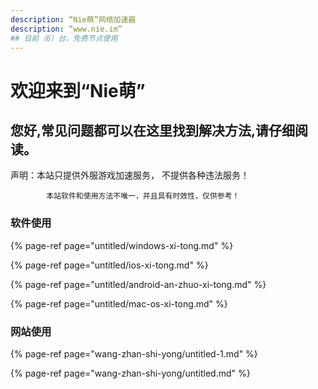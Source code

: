 ```yaml
---
description: “Nie萌”网络加速器
description: “www.nie.im”
## 目前（6）台，免费节点使用
---
```


# 欢迎来到“Nie萌”

## **您好,常见问题都可以在这里找到解决方法,请仔细阅读。**

声明：本站只提供外服游戏加速服务，       不提供各种违法服务！

            本站软件和使用方法不唯一，并且具有时效性，仅供参考！



### 软件使用

{% page-ref page="untitled/windows-xi-tong.md" %}

{% page-ref page="untitled/ios-xi-tong.md" %}

{% page-ref page="untitled/android-an-zhuo-xi-tong.md" %}

{% page-ref page="untitled/mac-os-xi-tong.md" %}

### 网站使用

{% page-ref page="wang-zhan-shi-yong/untitled-1.md" %}

{% page-ref page="wang-zhan-shi-yong/untitled.md" %}



